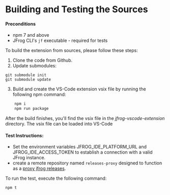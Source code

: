 # Building and Testing the Sources

#### Preconditions

* npm 7 and above
* JFrog CLI's `jf` executable - required for tests

To build the extension from sources, please follow these steps:

1. Clone the code from Github.
2. Update submodules:

```
git submodule init
git submodule update
```

3. Build and create the VS-Code extension vsix file by running the following npm command:

```bash
    npm i
    npm run package
```

After the build finishes, you'll find the vsix file in the _jfrog-vscode-extension_ directory. The vsix file can be loaded into VS-Code

####  Test Instructions:
* Set the environment variables JFROG_IDE_PLATFORM_URL and JFROG_IDE_ACCESS_TOKEN to establish a connection with a valid JFrog instance.
* create a remote repository named `releases-proxy` designed to function as a  [proxy jfrog releases](https://docs.jfrog-applications.jfrog.io/jfrog-applications/ide/visual-studio-code/extension-settings#downloading-external-resources-through-artifactory).

To run the test, execute the following command:
```bash
npm t
```